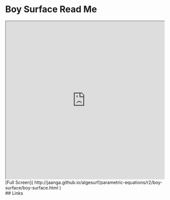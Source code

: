 Boy Surface Read Me
===

<iframe src='http://jaanga.github.io/algesurf/parametric-equations/r2/boy-surface/boy-surface.html' width=100% height=500px >
There is an `iframe` here. It is not visible when viewed on github.com/algesurf. To view, please see 'Project Links' below.
</iframe>
[Full Screen]( http://jaanga.github.io/algesurf/parametric-equations/r2/boy-surface/boy-surface.html )
<br>
## Links 
<http://www.3d-meier.de/tut3/Seite7.html>  
